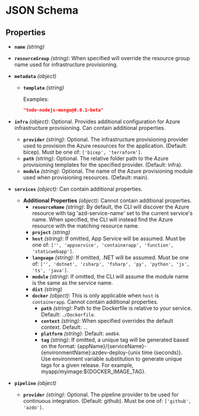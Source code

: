 # JSON Schema

## Properties

- **`name`** *(string)*
- **`resourceGroup`** *(string)*: When specified will override the resource group name used for infrastructure provisioning.
- **`metadata`** *(object)*
  - **`template`** *(string)*

    Examples:
    ```json
    "todo-nodejs-mongo@0.0.1-beta"
    ```

- **`infra`** *(object)*: Optional. Provides additional configuration for Azure infrastructure provisioning. Can contain additional properties.
  - **`provider`** *(string)*: Optional. The infrastructure provisioning provider used to provision the Azure resources for the application. (Default: bicep). Must be one of: `['bicep', 'terraform']`.
  - **`path`** *(string)*: Optional. The relative folder path to the Azure provisioning templates for the specified provider. (Default: infra).
  - **`module`** *(string)*: Optional. The name of the Azure provisioning module used when provisioning resources. (Default: main).
- **`services`** *(object)*: Can contain additional properties.
  - **Additional Properties** *(object)*: Cannot contain additional properties.
    - **`resourceName`** *(string)*: By default, the CLI will discover the Azure resource with tag 'azd-service-name' set to the current service's name. When specified, the CLI will instead find the Azure resource with the matching resource name.
    - **`project`** *(string)*
    - **`host`** *(string)*: If omitted, App Service will be assumed. Must be one of: `['', 'appservice', 'containerapp', 'function', 'staticwebapp']`.
    - **`language`** *(string)*: If omitted, .NET will be assumed. Must be one of: `['', 'dotnet', 'csharp', 'fsharp', 'py', 'python', 'js', 'ts', 'java']`.
    - **`module`** *(string)*: If omitted, the CLI will assume the module name is the same as the service name.
    - **`dist`** *(string)*
    - **`docker`** *(object)*: This is only applicable when `host` is `containerapp`. Cannot contain additional properties.
      - **`path`** *(string)*: Path to the Dockerfile is relative to your service. Default: `./Dockerfile`.
      - **`context`** *(string)*: When specified overrides the default context. Default: `.`.
      - **`platform`** *(string)*: Default: `amd64`.
      - **`tag`** *(string)*: If omitted, a unique tag will be generated based on the format: {appName}/{serviceName}-{environmentName}:azdev-deploy-{unix time (seconds)}. Use environment variable substitution to generate unique tags for a given release. For example, myapp/myimage:${DOCKER_IMAGE_TAG}.
- **`pipeline`** *(object)*
  - **`provider`** *(string)*: Optional. The pipeline provider to be used for continuous integration. (Default: github). Must be one of: `['github', 'azdo']`.

